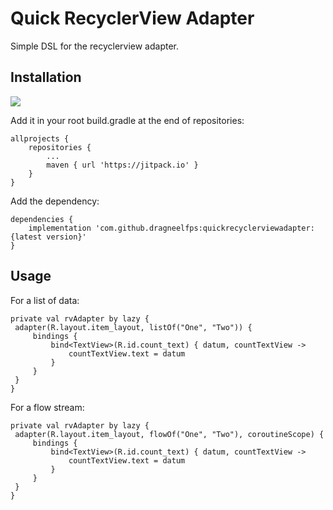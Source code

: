 # Quick RecyclerView Adapter

Simple DSL for the recyclerview adapter.

## Installation

[![](https://jitpack.io/v/dragneelfps/quickrecyclerviewadapter.svg)](https://jitpack.io/#dragneelfps/quickrecyclerviewadapter)

Add it in your root build.gradle at the end of repositories:
```
allprojects {
    repositories {
        ...
        maven { url 'https://jitpack.io' }
    }
}
```
Add the dependency:
```
dependencies {
    implementation 'com.github.dragneelfps:quickrecyclerviewadapter:{latest version}'
}
```

## Usage

For a list of data:
```
private val rvAdapter by lazy {
 adapter(R.layout.item_layout, listOf("One", "Two")) {
     bindings {
         bind<TextView>(R.id.count_text) { datum, countTextView ->
             countTextView.text = datum
         }
     }
 }
}
```
For a flow stream:
```
private val rvAdapter by lazy {
 adapter(R.layout.item_layout, flowOf("One", "Two"), coroutineScope) {
     bindings {
         bind<TextView>(R.id.count_text) { datum, countTextView ->
             countTextView.text = datum
         }
     }
 }
}

